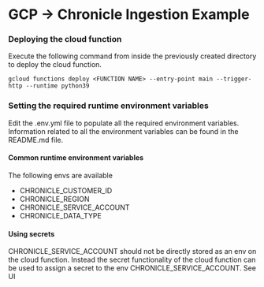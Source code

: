# GCP -> Chronicle Ingestion Example


### Deploying the cloud function

Execute the following command from inside the previously created directory to
deploy the cloud function.

```
gcloud functions deploy <FUNCTION NAME> --entry-point main --trigger-http --runtime python39 
```

### Setting the required runtime environment variables

Edit the .env.yml file to populate all the required environment variables.
Information related to all the environment variables can be found in the
README.md file.

#### Common runtime environment variables

The following envs are available

- CHRONICLE_CUSTOMER_ID
- CHRONICLE_REGION
- CHRONICLE_SERVICE_ACCOUNT
- CHRONICLE_DATA_TYPE

#### Using secrets

CHRONICLE_SERVICE_ACCOUNT should not be directly stored as an env on the cloud function. Instead the secret functionality of the cloud function can be used to assign a secret to the env CHRONICLE_SERVICE_ACCOUNT. See UI 

